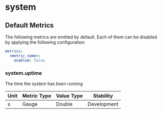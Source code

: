 [comment]: <> (Code generated by mdatagen. DO NOT EDIT.)

# system

## Default Metrics

The following metrics are emitted by default. Each of them can be disabled by applying the following configuration:

```yaml
metrics:
  <metric_name>:
    enabled: false
```

### system.uptime

The time the system has been running

| Unit | Metric Type | Value Type | Stability |
| ---- | ----------- | ---------- | --------- |
| s | Gauge | Double | Development |
